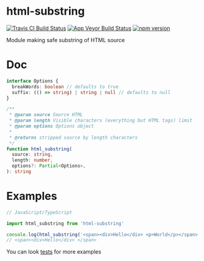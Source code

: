 # html-substring
[![Travis CI Build Status](https://travis-ci.org/Tarik02/html-substring-js.svg?branch=master)](https://travis-ci.org/Tarik02/html-substring-js)
[![App Veyor Build Status](https://ci.appveyor.com/api/projects/status/vp3m3f86rlv3s022/branch/master?svg=true)](https://ci.appveyor.com/project/Tarik02/html-substring-js/branch/master)
[![npm version](https://badge.fury.io/js/html-substring.svg)](https://badge.fury.io/js/html-substring)

Module making safe substring of HTML source

# Doc
```ts
interface Options {
  breakWords: boolean // defaults to true
  suffix: (() => string) | string | null // defaults to null
}

/**
 * @param source Source HTML
 * @param length Visible characters (everything but HTML tags) limit
 * @param options Options object
 *
 * @returns stripped source by length characters
 */
function html_substring(
  source: string,
  length: number,
  options?: Partial<Options>,
): string
```

# Examples
```ts
// JavaScript/TypeScript

import html_substring from 'html-substring'

console.log(html_substring('<span><div>Hello</div> <p>World</p></span>', 6))
// <span><div>Hello</div> </span>
```

You can look [tests](https://github.com/Tarik02/html-substring-js/blob/master/test/test.ts) for more examples

